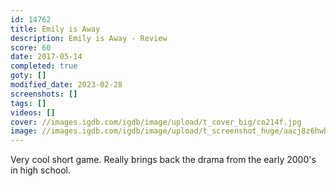 ```yaml
---
id: 14762
title: Emily is Away
description: Emily is Away - Review
score: 60
date: 2017-05-14
completed: true
goty: []
modified_date: 2023-02-28
screenshots: []
tags: []
videos: []
cover: //images.igdb.com/igdb/image/upload/t_cover_big/co214f.jpg
image: //images.igdb.com/igdb/image/upload/t_screenshot_huge/aacj8z6hwbdiprnoy4gy.jpg
---
```

Very cool short game. Really brings back the drama from the early 2000's in high school.
